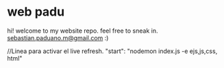 # web padu
hi! welcome to my website repo. feel free to sneak in. 
sebastian.paduano.m@gmail.com 
:) 


//Linea para activar el live refresh. 
"start": "nodemon index.js -e ejs,js,css, html"

